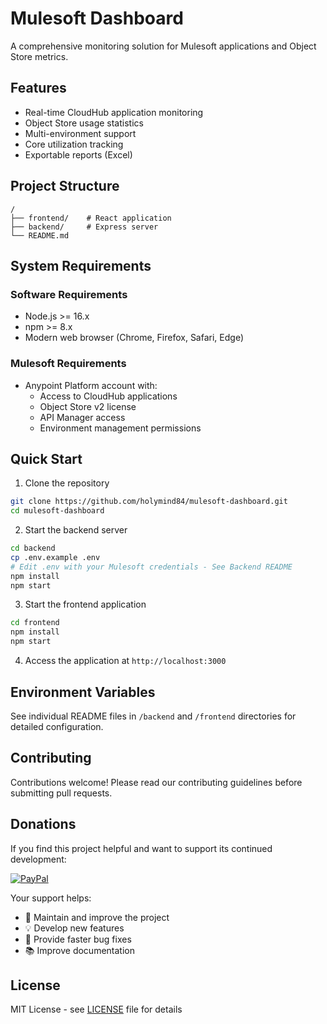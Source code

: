 # Mulesoft Dashboard

A comprehensive monitoring solution for Mulesoft applications and Object Store metrics.

## Features

- Real-time CloudHub application monitoring
- Object Store usage statistics
- Multi-environment support
- Core utilization tracking
- Exportable reports (Excel)

## Project Structure

```
/
├── frontend/    # React application
├── backend/     # Express server
└── README.md
```

## System Requirements

### Software Requirements
- Node.js >= 16.x
- npm >= 8.x
- Modern web browser (Chrome, Firefox, Safari, Edge)

### Mulesoft Requirements
- Anypoint Platform account with:
  - Access to CloudHub applications
  - Object Store v2 license
  - API Manager access
  - Environment management permissions

## Quick Start

1. Clone the repository
```bash
git clone https://github.com/holymind84/mulesoft-dashboard.git
cd mulesoft-dashboard
```

2. Start the backend server
```bash
cd backend
cp .env.example .env
# Edit .env with your Mulesoft credentials - See Backend README
npm install
npm start
```

3. Start the frontend application
```bash
cd frontend
npm install
npm start
```

4. Access the application at `http://localhost:3000`

## Environment Variables

See individual README files in `/backend` and `/frontend` directories for detailed configuration.

## Contributing

Contributions welcome! Please read our contributing guidelines before submitting pull requests.

## Donations

If you find this project helpful and want to support its continued development:

[![PayPal](https://img.shields.io/badge/PayPal-00457C?style=for-the-badge&logo=paypal&logoColor=white)](https://paypal.me/SBernardini84)

Your support helps:
- 🚀 Maintain and improve the project
- 💡 Develop new features
- 🐛 Provide faster bug fixes
- 📚 Improve documentation

## License

MIT License - see [LICENSE](LICENSE) file for details
